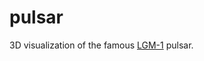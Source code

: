 # pulsar
3D visualization of the famous [LGM-1](https://en.wikipedia.org/wiki/PSR_B1919%2B21) pulsar.
